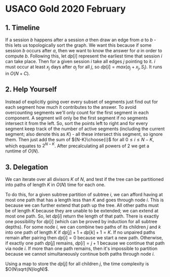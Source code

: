 # USACO Gold 2020 February

## 1. Timeline
If a session $b$ happens after a session $a$ then draw an edge from $a$ to $b$ - this lets us topologically sort the graph. We want this because if some session $b$ occurs after $a$, then we want to know the answer for $a$ in order to compute $b$. Following this, let $dp[i]$ represent the earliest time that session $i$ can take place. Then for a given session $i$ take all edges $j$ pointing to it. $i$ must occur at least $x_j$ days after $a_j$ for all $j$, so $dp[i] = max(a_j+x_j,S_i)$. It runs in $O(N+C)$.

## 2. Help Yourself
Instead of explicitly going over every subset of segments just find out for each segment how much it contributes to the answer. To avoid overcounting segments we'll only count for the first segment in each component. A segment will only be the first segment if no segments intersect it from the left. So, sort the points left to right and for every segment keep track of the number of active segments (including the current segment; also denote this as $K$) - all these intersect this segment, so ignore them. Then just add the sum of ${N-K}\choose{i}$ for all $0\le i\le N-K$, which equates to $2^{N-K}$. After precalculating all powers of $2$ we get a runtime of $O(N)$.

## 3. Delegation
We can iterate over all divisors $K$ of $N$, and test if the tree can be partitioned into paths of length $K$ in $O(N)$ time for each one.

To do this, for a given subtree partition of subtree $i$, we can afford having at most one path that has a length less than $K$ and goes through node $i$. This is because we can further extend that path up the tree. All other paths must be of length $K$ because they are unable to be extended; we can extend at most one path. So, let $dp[i]$ return the length of that path. There is exactly one possibility for $dp[i]$ (which can be proved by induction for all subtree depths). For some node $i$, we can combine two paths of its children $j$ and $k$ into one path of length $K$ if $dp[j]+1+dp[k]+1=K$. If no unpaired paths remain after pairing then $dp[i]=0$ because we start a new path. Otherwise, if exactly one path $dp[j]$ remains, $dp[i]=j+1$ because we continue that path via node $i$. If more than one path remains, then it's impossible to partition because we cannot simultaneously continue both paths through node $i$.

Using a map to store the $dp[j]$ for all children $j$, the time complexity is $O(N\sqrt{N}logN)$.